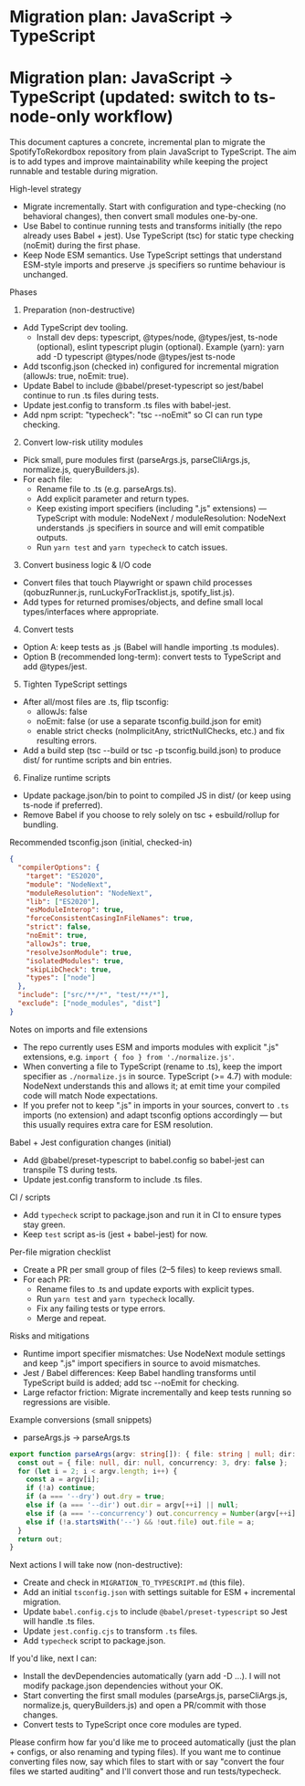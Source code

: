 # Migration plan: JavaScript -> TypeScript
# Migration plan: JavaScript -> TypeScript (updated: switch to ts-node-only workflow)



This document captures a concrete, incremental plan to migrate the SpotifyToRekordbox repository from plain JavaScript to TypeScript. The aim is to add types and improve maintainability while keeping the project runnable and testable during migration.

High-level strategy

- Migrate incrementally. Start with configuration and type-checking (no behavioral changes), then convert small modules one-by-one.
- Use Babel to continue running tests and transforms initially (the repo already uses Babel + jest). Use TypeScript (tsc) for static type checking (noEmit) during the first phase.
- Keep Node ESM semantics. Use TypeScript settings that understand ESM-style imports and preserve .js specifiers so runtime behaviour is unchanged.

Phases

1) Preparation (non-destructive)
  - Add TypeScript dev tooling.
    - Install dev deps: typescript, @types/node, @types/jest, ts-node (optional), eslint typescript plugin (optional).
      Example (yarn):
        yarn add -D typescript @types/node @types/jest ts-node
  - Add tsconfig.json (checked in) configured for incremental migration (allowJs: true, noEmit: true).
  - Update Babel to include @babel/preset-typescript so jest/babel continue to run .ts files during tests.
  - Update jest.config to transform .ts files with babel-jest.
  - Add npm script: "typecheck": "tsc --noEmit" so CI can run type checking.

2) Convert low-risk utility modules
  - Pick small, pure modules first (parseArgs.js, parseCliArgs.js, normalize.js, queryBuilders.js).
  - For each file:
    - Rename file to .ts (e.g. parseArgs.ts).
    - Add explicit parameter and return types.
    - Keep existing import specifiers (including ".js" extensions) — TypeScript with module: NodeNext / moduleResolution: NodeNext understands .js specifiers in source and will emit compatible outputs.
    - Run `yarn test` and `yarn typecheck` to catch issues.

3) Convert business logic & I/O code
  - Convert files that touch Playwright or spawn child processes (qobuzRunner.js, runLuckyForTracklist.js, spotify_list.js).
  - Add types for returned promises/objects, and define small local types/interfaces where appropriate.

4) Convert tests
  - Option A: keep tests as .js (Babel will handle importing .ts modules).
  - Option B (recommended long-term): convert tests to TypeScript and add @types/jest.

5) Tighten TypeScript settings
  - After all/most files are .ts, flip tsconfig:
    - allowJs: false
    - noEmit: false (or use a separate tsconfig.build.json for emit)
    - enable strict checks (noImplicitAny, strictNullChecks, etc.) and fix resulting errors.
  - Add a build step (tsc --build or tsc -p tsconfig.build.json) to produce dist/ for runtime scripts and bin entries.

6) Finalize runtime scripts
  - Update package.json/bin to point to compiled JS in dist/ (or keep using ts-node if preferred).
  - Remove Babel if you choose to rely solely on tsc + esbuild/rollup for bundling.

Recommended tsconfig.json (initial, checked-in)

```json
{
  "compilerOptions": {
    "target": "ES2020",
    "module": "NodeNext",
    "moduleResolution": "NodeNext",
    "lib": ["ES2020"],
    "esModuleInterop": true,
    "forceConsistentCasingInFileNames": true,
    "strict": false,
    "noEmit": true,
    "allowJs": true,
    "resolveJsonModule": true,
    "isolatedModules": true,
    "skipLibCheck": true,
    "types": ["node"]
  },
  "include": ["src/**/*", "test/**/*"],
  "exclude": ["node_modules", "dist"]
}
```

Notes on imports and file extensions

- The repo currently uses ESM and imports modules with explicit ".js" extensions, e.g. `import { foo } from './normalize.js'`.
- When converting a file to TypeScript (rename to .ts), keep the import specifier as `./normalize.js` in source. TypeScript (>= 4.7) with module: NodeNext understands this and allows it; at emit time your compiled code will match Node expectations.
- If you prefer not to keep ".js" in imports in your sources, convert to `.ts` imports (no extension) and adapt tsconfig options accordingly — but this usually requires extra care for ESM resolution.

Babel + Jest configuration changes (initial)

- Add @babel/preset-typescript to babel.config so babel-jest can transpile TS during tests.
- Update jest.config transform to include .ts files.

CI / scripts

- Add `typecheck` script to package.json and run it in CI to ensure types stay green.
- Keep `test` script as-is (jest + babel-jest) for now.

Per-file migration checklist

- Create a PR per small group of files (2–5 files) to keep reviews small.
- For each PR:
  - Rename files to .ts and update exports with explicit types.
  - Run `yarn test` and `yarn typecheck` locally.
  - Fix any failing tests or type errors.
  - Merge and repeat.

Risks and mitigations

- Runtime import specifier mismatches: Use NodeNext module settings and keep ".js" import specifiers in source to avoid mismatches.
- Jest / Babel differences: Keep Babel handling transforms until TypeScript build is added; add tsc --noEmit for checking.
- Large refactor friction: Migrate incrementally and keep tests running so regressions are visible.

Example conversions (small snippets)

- parseArgs.js → parseArgs.ts
```ts
export function parseArgs(argv: string[]): { file: string | null; dir: string | null; concurrency: number; dry: boolean } {
  const out = { file: null, dir: null, concurrency: 3, dry: false };
  for (let i = 2; i < argv.length; i++) {
    const a = argv[i];
    if (!a) continue;
    if (a === '--dry') out.dry = true;
    else if (a === '--dir') out.dir = argv[++i] || null;
    else if (a === '--concurrency') out.concurrency = Number(argv[++i] || 3);
    else if (!a.startsWith('--') && !out.file) out.file = a;
  }
  return out;
}
```

Next actions I will take now (non-destructive):

- Create and check in `MIGRATION_TO_TYPESCRIPT.md` (this file).
- Add an initial `tsconfig.json` with settings suitable for ESM + incremental migration.
- Update `babel.config.cjs` to include `@babel/preset-typescript` so Jest will handle .ts files.
- Update `jest.config.cjs` to transform `.ts` files.
- Add `typecheck` script to package.json.

If you'd like, next I can:

- Install the devDependencies automatically (yarn add -D ...). I will not modify package.json dependencies without your OK.
- Start converting the first small modules (parseArgs.js, parseCliArgs.js, normalize.js, queryBuilders.js) and open a PR/commit with those changes.
- Convert tests to TypeScript once core modules are typed.

Please confirm how far you'd like me to proceed automatically (just the plan + configs, or also renaming and typing files). If you want me to continue converting files now, say which files to start with or say "convert the four files we started auditing" and I'll convert those and run tests/typecheck.
